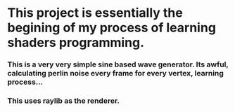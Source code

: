 # This project is essentially the begining of my process of learning shaders programming.

### This is a very very simple sine based wave generator. Its awful, calculating perlin noise every frame for every vertex, learning process...

### This uses raylib as the renderer.


